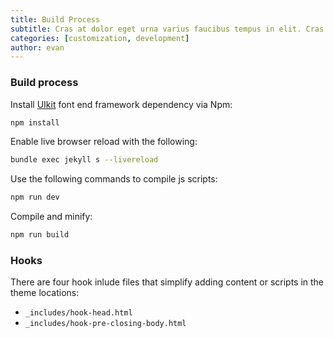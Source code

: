 ```yaml
---
title: Build Process
subtitle: Cras at dolor eget urna varius faucibus tempus in elit. Cras a dui imperdiet, tempus metus quis, pharetra turpis.
categories: [customization, development]
author: evan
---
```


### Build process
Install [UIkit](https://getuikit.com/) font end framework dependency via Npm:
```bash
npm install
```
Enable live browser reload with the following:
```bash
bundle exec jekyll s --livereload
```

Use the following commands to compile js scripts:
```bash
npm run dev
```
Compile and minify:
```bash
npm run build
```

### Hooks
There are four hook inlude files that simplify adding content or scripts in the theme locations:
- `_includes/hook-head.html`
- `_includes/hook-pre-closing-body.html`